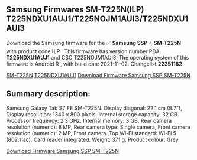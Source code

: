 <h2>Samsung Firmwares SM-T225N(ILP) T225NDXU1AUJ1/T225NOJM1AUI3/T225NDXU1AUI3</h2>
Download the Samsung firmware for the ✅ <strong>Samsung SSP </strong> ⭐ <strong>SM-T225N</strong> with product code <strong>ILP</strong> . This firmware has version number PDA <strong>T225NDXU1AUJ1</strong> and CSC T225NOJM1AUI3. The operating system of this firmware is Android R , with build date 2021-11-02. Changelist <strong>22351182</strong>.


[SM-T225N](https://samfirm.shop/samsung/model/SM-T225N)
[T225NDXU1AUJ1](https://samfirm.shop/samsung/pda/T225NDXU1AUJ1)
[Download Firmware Samsung SSP SM-T225N](https://samfirm.shop/samsung/firmware/470652)
<h2>Summary description:</h2>
<p>Samsung Galaxy Tab S7 FE SM-T225N. Display diagonal: 22.1 cm (8.7"), Display resolution: 1340 x 800 pixels. Internal storage capacity: 32 GB. Processor frequency: 2.3 GHz. Internal memory: 3 GB. Rear camera resolution (numeric): 8 MP, Rear camera type: Single camera, Front camera resolution (numeric): 2 MP, Front camera. Top Wi-Fi standard: Wi-Fi 5 (802.11ac). Card reader integrated. Weight: 371 g. Product colour: Grey</p>


[Download Firmware Samsung SSP SM-T225N](https://samfirm.shop/samsung/firmware/470652)
